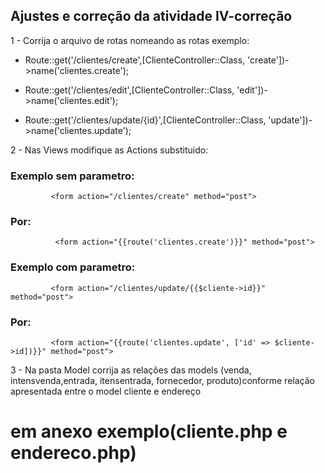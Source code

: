 ## Ajustes e correção da atividade IV-correção

1 - Corrija o arquivo de rotas nomeando as rotas exemplo:

* Route::get('/clientes/create',[ClienteController::Class, 'create'])->name('clientes.create');

* Route::get('/clientes/edit',[ClienteController::Class, 'edit'])->name('clientes.edit');

* Route::get('/clientes/update/{id}',[ClienteController::Class, 'update'])->name('clientes.update');

2 -  Nas Views modifique as Actions substituido:

### Exemplo sem parametro: 
             <form action="/clientes/create" method="post">
### Por:
              <form action="{{route('clientes.create')}}" method="post">

### Exemplo com parametro:
             <form action="/clientes/update/{{$cliente->id}}" method="post">
### Por:
             <form action="{{route('clientes.update', ['id' => $cliente->id])}}" method="post">

3 - Na pasta Model corrija as relações das models (venda, intensvenda,entrada, itensentrada, fornecedor, produto)conforme relação apresentada entre o model cliente e endereço
# em anexo exemplo(cliente.php e endereco.php)
